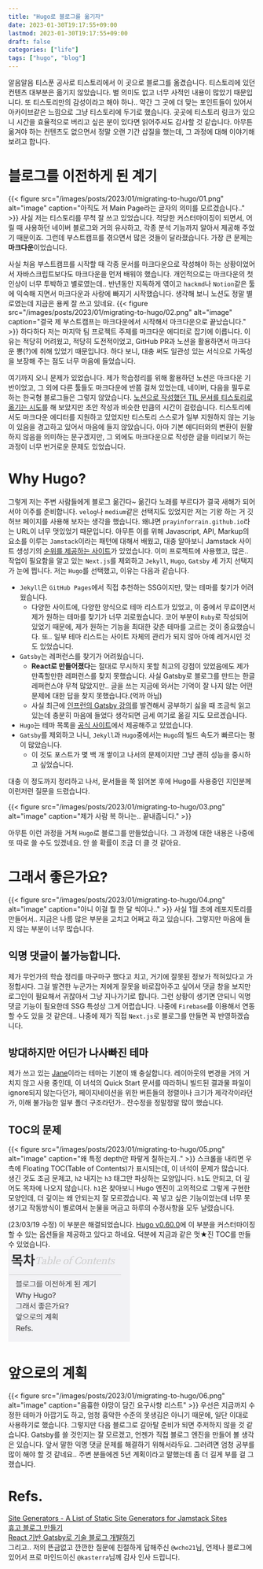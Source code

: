 ```yaml
---
title: "Hugo로 블로그를 옮기자"
date: 2023-01-30T19:17:55+09:00
lastmod: 2023-01-30T19:17:55+09:00
draft: false
categories: ["life"]
tags: ["hugo", "blog"]
---
```


알음알음 티스푼 공사로 티스토리에서 이 곳으로 블로그를 옮겼습니다. 티스토리에 있던 컨텐츠 대부분은 옮기지 않았습니다. 별 의미도 없고 너무 사적인 내용이 많았기 때문입니다. 또 티스토리만의 감성이라고 해야 하나.. 약간 그 곳에 더 맞는 포인트들이 있어서 아카이브같은 느낌으로 그냥 티스토리에 두기로 했습니다. 곳곳에 티스토리 링크가 있으니 시간을 효율적으로 버리고 싶은 분이 있다면 읽어주셔도 감사할 것 같습니다.
아무튼 옮겨야 하는 컨텐츠도 없으면서 정말 오랜 기간 삽질을 했는데, 그 과정에 대해 이야기해보려고 합니다.

# 블로그를 이전하게 된 계기

{{< figure src="/images/posts/2023/01/migrating-to-hugo/01.png" alt="image" caption="아직도 저 Main Page라는 글자의 의미를 모르겠습니다.." >}}
사실 저는 티스토리를 무척 잘 쓰고 있었습니다. 적당한 커스터마이징이 되면서, 어릴 때 사용하던 네이버 블로그와 거의 유사하고, 각종 분석 기능까지 알아서 제공해 주었기 때문이죠. 그런데 부스트캠프를 겪으면서 많은 것들이 달라졌습니다. 가장 큰 문제는 **마크다운**이었습니다.

사실 처음 부스트캠프를 시작할 때 각종 문서를 마크다운으로 작성해야 하는 상황이었어서 자바스크립트보다도 마크다운을 먼저 배워야 했습니다. 개인적으로는 마크다운의 첫 인상이 너무 투박하고 별로였는데.. 반년동안 지독하게 엮이고 `hackmd`나 `Notion`같은 툴에 익숙해 지면서 마크다운과 사랑에 빠지기 시작했습니다. 생각해 보니 노션도 정말 별로였는데 지금은 용케 잘 쓰고 있네요.
{{< figure src="/images/posts/2023/01/migrating-to-hugo/02.png" alt="image" caption="결국 제 부스트캠프는 마크다운에서 시작해서 마크다운으로 끝났습니다." >}}
하다하다 저는 마지막 팀 프로젝트 주제를 마크다운 에디터로 잡기에 이릅니다. 이유는 적당히 어려웠고, 적당히 도전적이었고, GitHub PR과 노션을 활용하면서 마크다운 뽕(?)에 취해 있었기 때문입니다. 하다 보니, 대충 써도 일관성 있는 서식으로 가독성을 보장해 주는 점도 너무 마음에 들었습니다.

여기까지 오니 문제가 있었습니다. 제가 학습정리를 위해 활용하던 노션은 마크다운 기반이었고, 그 외에 다른 툴들도 마크다운에 반쯤 걸쳐 있었는데, 네이버, 다음을 필두로 하는 한국형 블로그들은 그렇지 않았습니다. [노션으로 작성했던 TIL 문서를 티스토리로 옮기는 시도](https://prayinforrain.tistory.com/68)를 해 보았지만 초안 작성과 비슷한 만큼의 시간이 걸렸습니다. 티스토리에서도 마크다운 에디터를 지원하고 있었지만 티스토리 스스로가 일부 지원하지 않는 기능이 있음을 경고하고 있어서 마음에 들지 않았습니다. 아마 기본 에디터와의 변환이 원활하지 않음을 의미하는 문구겠지만, 그 외에도 마크다운으로 작성한 글을 미리보기 하는 과정이 너무 번거로운 문제도 있었습니다.

# Why Hugo?

그렇게 저는 주변 사람들에게 블로그 옮긴다~ 옮긴다 노래를 부르다가 결국 새해가 되어서야 이주를 준비합니다. `velog`나 `medium`같은 선택지도 있었지만 저는 기왕 하는 거 깃허브 페이지를 사용해 보자는 생각을 했습니다. 왜냐면 `prayinforrain.github.io`라는 URL이 너무 멋있었기 때문입니다. 아무튼 이를 위해 Javascript, API, Markup의 요소를 이루는 `Jamstack`이라는 패턴에 대해서 배웠고, 대충 알아보니 Jamstack 사이트 생성기의 [순위를 제공하는 사이트](https://jamstack.org/generators/)가 있었습니다. 이미 프로젝트에 사용했고, 많은.. 작업이 필요함을 알고 있는 `Next.js`를 제외하고 `Jekyll`, `Hugo`, `Gatsby` 세 가지 선택지가 눈에 띕니다. 저는 `Hugo`를 선택했고, 이유는 다음과 같습니다.

- `Jekyll`은 `GitHub Pages`에서 직접 추천하는 SSG이지만, 맞는 테마를 찾기가 어려웠습니다.
  - 다양한 사이트에, 다양한 양식으로 테마 리스트가 있었고, 이 중에서 무료이면서 제가 원하는 테마를 찾기가 너무 괴로웠습니다. 코어 부분이 `Ruby`로 작성되어 있었기 때문에, 제가 원하는 기능을 최대한 갖춘 테마를 고르는 것이 중요했습니다. 또.. 일부 테마 리스트는 사이트 자체의 관리가 되지 않아 아예 레거시인 것도 있었습니다.
- `Gatsby`는 레퍼런스를 찾기가 어려웠습니다.
  - **React로 만들어졌다**는 절대로 무시하지 못할 최고의 강점이 있었음에도 제가 만족할만한 레퍼런스를 찾지 못했습니다. 사실 Gatsby로 블로그를 만드는 한글 레퍼런스야 무척 많았지만.. 글을 쓰는 지금에 와서는 기억이 잘 나지 않는 어떤 문제에 대한 답을 찾지 못했습니다.(억까 아님)
  - 사실 최근에 [인프런의 Gatsby 강의](https://www.inflearn.com/course/gatsby-%EA%B8%B0%EC%88%A0%EB%B8%94%EB%A1%9C%EA%B7%B8)를 발견해서 공부하기 싫을 때 조금씩 읽고 있는데 충분히 마음에 들었다 생각되면 금세 여기로 옮길 지도 모르겠습니다.
- `Hugo`는 테마 목록을 [공식 사이트](https://themes.gohugo.io/)에서 제공해주고 있었습니다.
- `Gatsby`를 제외하고 나니, `Jekyll`과 `Hugo`중에서는 `Hugo`의 빌드 속도가 빠르다는 평이 많았습니다.
  - 이 것도 포스트가 몇 백 개 쌓이고 나서의 문제이지만 그냥 괜히 성능을 중시하고 싶었습니다.

대충 이 정도까지 정리하고 나서, 문서들을 쭉 읽어본 후에 Hugo를 사용중인 지인분께 이런저런 질문을 드렸습니다.

{{< figure src="/images/posts/2023/01/migrating-to-hugo/03.png" alt="image" caption="제가 사람 복 하나는.. 끝내줍니다." >}}

아무튼 이런 과정을 거쳐 `Hugo`로 블로그를 만들었습니다. 그 과정에 대한 내용은 나중에 또 따로 쓸 수도 있겠네요. 안 쓸 확률이 조금 더 클 것 같아요.

# 그래서 좋은가요?

{{< figure src="/images/posts/2023/01/migrating-to-hugo/04.png" alt="image" caption="아니 이걸 뭘 한 달 씩이나.." >}}
사실 1월 초에 레포지토리를 만들어서.. 지금은 나름 많은 부분을 고치고 어쩌고 하고 있습니다. 그렇지만 마음에 들지 않는 부분이 너무 많습니다.

## 익명 댓글이 불가능합니다.

제가 무언가의 학습 정리를 마구마구 했다고 치고, 거기에 잘못된 정보가 적혀있다고 가정합시다. 그걸 발견한 누군가는 저에게 잘못을 바로잡아주고 싶어서 댓글 창을 보지만 로그인이 필요해서 귀찮아서 그냥 지나가기로 합니다.
그런 상황이 생기면 안되니 익명 댓글 기능이 필요한데 SSG 특성상 그게 어렵습니다. 나중에 `Firebase`를 이용해서 연동할 수도 있을 것 같은데.. 나중에 제가 직접 `Next.js`로 블로그를 만들면 꼭 반영하겠습니다.

## 방대하지만 어딘가 나사빠진 테마

제가 쓰고 있는 [Jane](https://github.com/xianmin/hugo-theme-jane)이라는 테마는 기본이 꽤 충실합니다. 레이아웃의 변경을 거의 거치지 않고 사용 중인데, 이 녀석의 Quick Start 문서를 따라하니 빌드된 결과물 파일이 ignore되지 않는다던가, 페이지네이션을 위한 버튼들의 정렬이나 크기가 제각각이라던가, 이해 불가능한 일부 폴더 구조라던가.. 잔수정을 정말정말 많이 했습니다.

## TOC의 문제

{{< figure src="/images/posts/2023/01/migrating-to-hugo/05.png" alt="image" caption="왜 특정 depth만 파랗게 칠하는지.." >}}
스크롤을 내리면 우측에 Floating TOC(Table of Contents)가 표시되는데, 이 녀석이 문제가 많습니다. 생긴 것도 조금 문제고, `h2` 내지는 `h3` 태그만 파싱하는 모양입니다. `h1`도 안되고, 더 깊어도 목차에 나오지 않습니다. `h1`은 찾아보니 Hugo 엔진이 고의적으로 그렇게 구현한 모양인데, 더 깊이는 왜 안되는지 잘 모르겠습니다. 꼭 넣고 싶은 기능이었는데 너무 못생기고 작동방식이 별로여서 눈물을 머금고 하루의 수정사항을 모두 날렸습니다.

<aside>

(23/03/19 수정) 이 부분은 해결되었습니다. [Hugo v0.60.0](https://github.com/gohugoio/hugo/releases/tag/v0.60.0)에 이 부분을 커스터마이징할 수 있는 옵션들을 제공하고 있다고 하네요. 덕분에 지금과 같은 멋★진 TOC를 만들 수 있었습니다.  
![untitled](/images/posts/2023/01/migrating-to-hugo/07.png)

</aside>

# 앞으로의 계획

{{< figure src="/images/posts/2023/01/migrating-to-hugo/06.png" alt="image" caption="음흉한 야망이 담긴 요구사항 리스트" >}}
우선은 지금까지 수정한 테마가 아깝기도 하고, 엄청 흉악한 수준의 못생김은 아니기 때문에, 일단 이대로 사용하기로 했습니다. 그렇지만 다음 블로그로 갈아탈 준비가 되면 주저하지 않을 것 같습니다. Gatsby를 쓸 것인지는 잘 모르겠고, 언젠가 직접 블로그 엔진을 만들어 볼 생각은 있습니다. 앞서 말한 익명 댓글 문제를 해결하기 위해서라두요. 그러려면 엄청 공부를 많이 해야 할 것 같네요.. 주변 분들에겐 5년 계획이라고 말했는데 좀 더 길게 부를 걸 그랬습니다.

# Refs.

[Site Generators - A List of Static Site Generators for Jamstack Sites](https://jamstack.org/generators/)  
[휴고 블로그 만들기](https://wcho21.github.io/2022/08/30/how-to-create-a-hugo-blog/)  
[React 기반 Gatsby로 기술 블로그 개발하기](https://www.inflearn.com/course/gatsby-%EA%B8%B0%EC%88%A0%EB%B8%94%EB%A1%9C%EA%B7%B8)  
그리고.. 저의 뜬금없고 깐깐한 질문에 친절하게 답해주신 `@wcho21`님, 언제나 블로그에 있어서 프로 마인드이신 `@kasterra`님께 감사 인사 드립니다.
